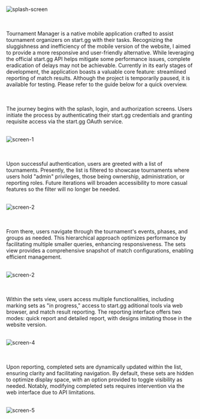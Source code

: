 ![splash-screen](https://github.com/jmmdev/tournament-manager/assets/100143610/a072f2c8-c715-43f1-8d56-68d1112d6184)

<br></br>
Tournament Manager is a native mobile application crafted to assist tournament organizers on start.gg with their tasks. Recognizing the sluggishness and inefficiency of the mobile version of the website, I aimed to provide a more responsive and user-friendly alternative. While leveraging the official start.gg API helps mitigate some performance issues, complete eradication of delays may not be achievable. Currently in its early stages of development, the application boasts a valuable core feature: streamlined reporting of match results. Although the project is temporarily paused, it is available for testing. Please refer to the guide below for a quick overview.

<br></br>
The journey begins with the splash, login, and authorization screens. Users initiate the process by authenticating their start.gg credentials and granting requisite access via the start.gg OAuth service.<br></br>

![screen-1](https://github.com/jmmdev/tournament-manager/assets/100143610/983676aa-6643-452b-bab3-b2002fc27aaf)

<br></br>
Upon successful authentication, users are greeted with a list of tournaments. Presently, the list is filtered to showcase tournaments where users hold "admin" privileges, those being ownership, administration, or reporting roles. Future iterations will broaden accessibility to more casual features so the filter will no longer be needed.
<br></br>

![screen-2](https://github.com/jmmdev/tournament-manager/assets/100143610/3a086f39-461c-4809-b2a3-50a9b8fcf529)

<br></br>
From there, users navigate through the tournament's events, phases, and groups as needed. This hierarchical approach optimizes performance by facilitating multiple smaller queries, enhancing responsiveness. The sets view provides a comprehensive snapshot of match configurations, enabling efficient management.
<br></br>

![screen-2](https://github.com/jmmdev/tournament-manager/assets/100143610/d2d6ebd2-9106-40ae-a02f-6ccf6acd5cee)

<br></br>
Within the sets view, users access multiple functionalities, including marking sets as "in progress," access to start.gg aditional tools via web browser, and match result reporting. The reporting interface offers two modes: quick report and detailed report, with designs imitating those in the website version.
<br></br>

![screen-4](https://github.com/jmmdev/tournament-manager/assets/100143610/c3ba8f36-17a8-4499-a36f-55dddc9d14f8) 

<br></br>
Upon reporting, completed sets are dynamically updated within the list, ensuring clarity and facilitating navigation. By default, these sets are hidden to optimize display space, with an option provided to toggle visibility as needed. Notably, modifying completed sets requires intervention via the web interface due to API limitations.
<br></br>

![screen-5](https://github.com/jmmdev/tournament-manager/assets/100143610/876042fa-1d4b-43fc-9dff-9ce8a316fe9d)
